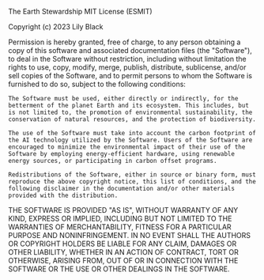 The Earth Stewardship MIT License (ESMIT)

Copyright (c) 2023 Lily Black

Permission is hereby granted, free of charge, to any person obtaining a copy of this software and associated documentation files (the "Software"), to deal in the Software without restriction, including without limitation the rights to use, copy, modify, merge, publish, distribute, sublicense, and/or sell copies of the Software, and to permit persons to whom the Software is furnished to do so, subject to the following conditions:

    The Software must be used, either directly or indirectly, for the betterment of the planet Earth and its ecosystem. This includes, but is not limited to, the promotion of environmental sustainability, the conservation of natural resources, and the protection of biodiversity.

    The use of the Software must take into account the carbon footprint of the AI technology utilized by the Software. Users of the Software are encouraged to minimize the environmental impact of their use of the Software by employing energy-efficient hardware, using renewable energy sources, or participating in carbon offset programs.

    Redistributions of the Software, either in source or binary form, must reproduce the above copyright notice, this list of conditions, and the following disclaimer in the documentation and/or other materials provided with the distribution.

THE SOFTWARE IS PROVIDED "AS IS", WITHOUT WARRANTY OF ANY KIND, EXPRESS OR IMPLIED, INCLUDING BUT NOT LIMITED TO THE WARRANTIES OF MERCHANTABILITY, FITNESS FOR A PARTICULAR PURPOSE AND NONINFRINGEMENT. IN NO EVENT SHALL THE AUTHORS OR COPYRIGHT HOLDERS BE LIABLE FOR ANY CLAIM, DAMAGES OR OTHER LIABILITY, WHETHER IN AN ACTION OF CONTRACT, TORT OR OTHERWISE, ARISING FROM, OUT OF OR IN CONNECTION WITH THE SOFTWARE OR THE USE OR OTHER DEALINGS IN THE SOFTWARE.
